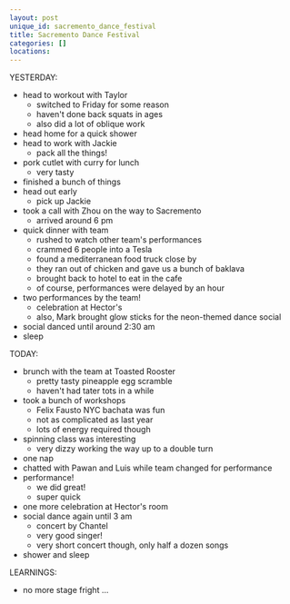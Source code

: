 ```yaml
---
layout: post
unique_id: sacremento_dance_festival
title: Sacremento Dance Festival
categories: []
locations: 
---
```


YESTERDAY:
* head to workout with Taylor
  * switched to Friday for some reason
  * haven't done back squats in ages
  * also did a lot of oblique work
* head home for a quick shower
* head to work with Jackie
  * pack all the things!
* pork cutlet with curry for lunch
  * very tasty
* finished a bunch of things
* head out early
  * pick up Jackie
* took a call with Zhou on the way to Sacremento
  * arrived around 6 pm
* quick dinner with team
  * rushed to watch other team's performances
  * crammed 6 people into a Tesla
  * found a mediterranean food truck close by
  * they ran out of chicken and gave us a bunch of baklava
  * brought back to hotel to eat in the cafe
  * of course, performances were delayed by an hour
* two performances by the team!
  * celebration at Hector's
  * also, Mark brought glow sticks for the neon-themed dance social
* social danced until around 2:30 am
* sleep

TODAY:
* brunch with the team at Toasted Rooster
  * pretty tasty pineapple egg scramble
  * haven't had tater tots in a while
* took a bunch of workshops
  * Felix Fausto NYC bachata was fun
  * not as complicated as last year
  * lots of energy required though
* spinning class was interesting
  * very dizzy working the way up to a double turn
* one nap
* chatted with Pawan and Luis while team changed for performance
* performance!
  * we did great!
  * super quick
* one more celebration at Hector's room
* social dance again until 3 am
  * concert by Chantel
  * very good singer!
  * very short concert though, only half a dozen songs
* shower and sleep

LEARNINGS:
* no more stage fright ...
